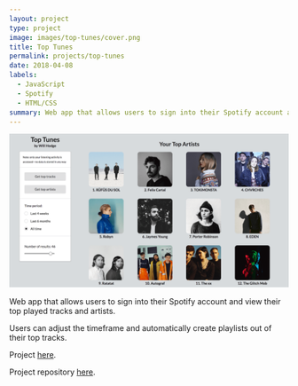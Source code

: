 ```yaml
---
layout: project
type: project
image: images/top-tunes/cover.png
title: Top Tunes
permalink: projects/top-tunes
date: 2018-04-08
labels:
  - JavaScript
  - Spotify
  - HTML/CSS
summary: Web app that allows users to sign into their Spotify account and view their most-streamed tracks and artists over various periods of time.
---
```

<a href="https://will-hodge.github.io/top-tunes/">
  <img class="ui rounded image " src="../images/top-tunes/preview.png">
</a>

Web app that allows users to sign into their Spotify account and view their top played tracks and artists.

Users can adjust the timeframe and automatically create playlists out of their top tracks.

Project [here](https://will-hodge.github.io/top-tunes/).

<i class="large github icon "></i>Project repository <a href="https://github.com/will-hodge/top-tunes">here</a>.
